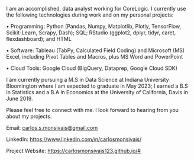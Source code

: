 I am an accomplished, data analyst working for CoreLogic. I currently use the following technologies during work and on my personal projects:

• Programming: Python (Pandas, Numpy, Matplotlib, Plotly, TensorFlow, Scikit-Learn, Scrapy, Dash); SQL; RStudio (ggplot2, dplyr, tidyr, caret, flexdashboard); and HTML

• Software: Tableau (TabPy, Calculated Field Coding) and Microsoft (MS) Excel, including Pivot Tables and Macros, plus MS Word and PowerPoint

• Cloud Tools: Google Cloud (BigQuery, Dataprep, Google Cloud SDK)

I am currently pursuing a M.S in Data Science at Indiana University Bloomington where I am expected to graduate in May 2023; I earned a B.S in Statistics and a B.A in Economics at the University of California, Davis in June 2019.

Please feel free to connect with me. I look forward to hearing from you about my projects.

Email: carlos.s.monsivais@gmail.com

LinkedIn: https://www.linkedin.com/in/carlosmonsivais/

Project Website: https://carlosmonsivais123.github.io/# 
